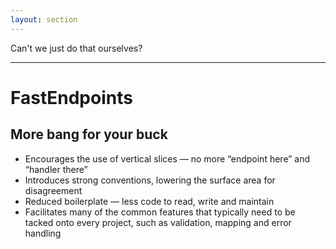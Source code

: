 ```yaml
---
layout: section
---
```


<div class="text-size-4xl mx-30">
  Can't we just do that ourselves?
</div>

<!-- 
And there's a very valid question that can be asked here, which is "can't we just do that ourselves?"

And yep, we can!

It's not too difficult to simply register a bunch of different endpoints in different files.

And then we've kind of solved that whole problem that I was talking about, _and_ avoided the need to bring in an additional dependency.

FastEndpoints does have a few bells and whistles though, and I think it offers enough that it's absolutely worth considering using over barebones Minimal API, or using controllers.
 -->

---

<h1>FastEndpoints</h1>
<h2>More bang for your buck</h2>

<ul class="content">
  <li>Encourages the use of vertical slices — no more “endpoint here” and “handler there”</li>
  <v-clicks>
    <li>Introduces strong conventions, lowering the surface area for disagreement</li>
    <li>Reduced boilerplate — less code to read, write and maintain</li>
    <li>Facilitates many of the common features that typically need to be tacked onto every project, such as validation, mapping and error handling</li>
  </v-clicks>
</ul>

<!-- 
At a very high level, and starting from the least specific to FastEndpoints, but still a noteworthy benefit, there is a very strong encouragement of the use of vertical slices.

Personally, this one ticks off a bit of an annoyance of mine with regards to the typical architecture I've encountered, where to implement a basic feature or even slightly modify some code requires opening heaps of files from across multiple projects. [click]

FastEndpoints introduces opinionated ways of doing things.

While there are options on how exactly to hold parts of it, for the most part it feels like there's a "right" way to do things. [click]

Couple that with FastEndpoint's concise implementations, and the surface area for disagreements on written code is far lower. [click]

And the thing that we're going to dive into in a bit more detail, is the various features that FastEndpoints offers straight out of the box, that really make working with it quite a pleasurable experience.
 -->
